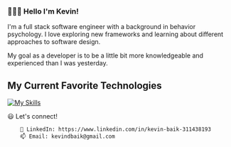### 🙋🏻‍♂️ Hello I'm Kevin!
I'm a full stack software engineer with a background in behavior psychology. I love exploring new frameworks and learning about different approaches to software design. 

My goal as a developer is to be a little bit more knowledgeable and experienced than I was yesterday.

## My Current Favorite Technologies
[![My Skills](https://skillicons.dev/icons?i=ts,react,java,py,nodejs,postgres)](https://skillicons.dev)


😃 Let's connect!
```
    🔗 LinkedIn: https://www.linkedin.com/in/kevin-baik-311438193
    📫 Email: kevindbaik@gmail.com
```

